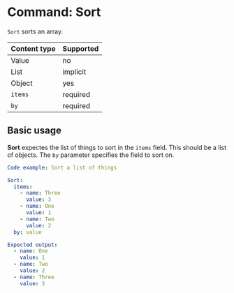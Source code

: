 # Command: Sort

`Sort` sorts an array.

| Content type | Supported |
|--------------|-----------|
| Value        | no        |
| List         | implicit  |
| Object       | yes       |
| `items`      | required  |
| `by`         | required  |

## Basic usage

**Sort** expectes the list of things to sort in the `items` field. This should be a list of objects. The `by` parameter specifies the field to sort on.

```yaml
Code example: Sort a list of things

Sort:
  items:
    - name: Three
      value: 3
    - name: One
      value: 1
    - name: Two
      value: 2
  by: value

Expected output:
  - name: One
    value: 1
  - name: Two
    value: 2
  - name: Three
    value: 3
```